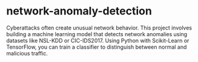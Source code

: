 # network-anomaly-detection
Cyberattacks often create unusual network behavior. This project involves building a machine learning model that detects network anomalies using datasets like NSL-KDD or CIC-IDS2017. Using Python with Scikit-Learn or TensorFlow, you can train a classifier to distinguish between normal and malicious traffic.
